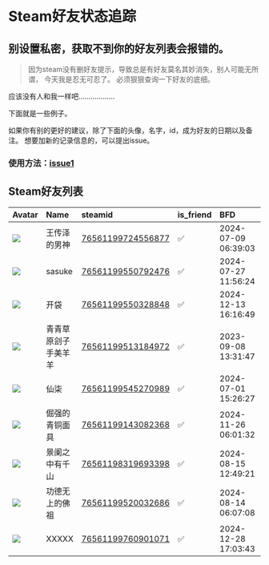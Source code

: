 # Steam好友状态追踪
## 别设置私密，获取不到你的好友列表会报错的。

> 因为steam没有删好友提示，导致总是有好友莫名其妙消失，别人可能无所谓，
> 今天我是忍无可忍了。 必须狠狠查询一下好友的底细。

应该没有人和我一样吧………………

下面就是一些例子。

如果你有别的更好的建议，除了下面的头像，名字，id，成为好友的日期以及备注。 想要加新的记录信息的，可以提出issue。

### 使用方法：[issue1](https://github.com/systemannounce/SteamFriends/issues/1)



## Steam好友列表
| Avatar                                                                            | Name       | steamid                                                                     | is_friend   | BFD                 | removed_time   | Remark   |
|:----------------------------------------------------------------------------------|:-----------|:----------------------------------------------------------------------------|:------------|:--------------------|:---------------|:---------|
| ![](https://avatars.steamstatic.com/165fa5c759b7e7972ad0631c6b90f2111d6c59c0.jpg) | 王传泽的男神     | [76561199724556877](https://steamcommunity.com/profiles/76561199724556877/) | ✅           | 2024-07-09 06:39:03 |                |          |
| ![](https://avatars.steamstatic.com/6bfc9475578ffbef950c5ada1f727431ddf1a2c1.jpg) | sasuke     | [76561199550792476](https://steamcommunity.com/profiles/76561199550792476/) | ✅           | 2024-07-27 11:56:24 |                |          |
| ![](https://avatars.steamstatic.com/fef49e7fa7e1997310d705b2a6158ff8dc1cdfeb.jpg) | 开袋         | [76561199550328848](https://steamcommunity.com/profiles/76561199550328848/) | ✅           | 2024-12-13 16:16:49 |                |          |
| ![](https://avatars.steamstatic.com/1a8160caf4038b6b9e558519c1bdca0de79398ef.jpg) | 青青草原刽子手美羊羊 | [76561199513184972](https://steamcommunity.com/profiles/76561199513184972/) | ✅           | 2023-09-08 13:31:47 |                |          |
| ![](https://avatars.steamstatic.com/98dc28a70e26559aadfa42fe3caf239edd93c599.jpg) | 仙柒         | [76561199545270989](https://steamcommunity.com/profiles/76561199545270989/) | ✅           | 2024-07-01 15:26:27 |                |          |
| ![](https://avatars.steamstatic.com/0f46c0b01872dd84978340b3d9bd7ce405246a17.jpg) | 倔强的青铜面具    | [76561199143082368](https://steamcommunity.com/profiles/76561199143082368/) | ✅           | 2024-11-26 06:01:32 |                |          |
| ![](https://avatars.steamstatic.com/e123051ffc4f07e73737d58c17e3bee71366fc34.jpg) | 景阑之中有千山    | [76561198319693398](https://steamcommunity.com/profiles/76561198319693398/) | ✅           | 2024-08-15 12:49:21 |                |          |
| ![](https://avatars.steamstatic.com/a689029fec316ae15209d24c480925c3564d47ef.jpg) | 功德无上的佛祖    | [76561199520032686](https://steamcommunity.com/profiles/76561199520032686/) | ✅           | 2024-08-14 06:07:08 |                |          |
| ![](https://avatars.steamstatic.com/dbba8c46588c6a70a26f8bc958a4a3ee227f20f5.jpg) | XXXXX      | [76561199760901071](https://steamcommunity.com/profiles/76561199760901071/) | ✅           | 2024-12-28 17:03:43 |                |          |